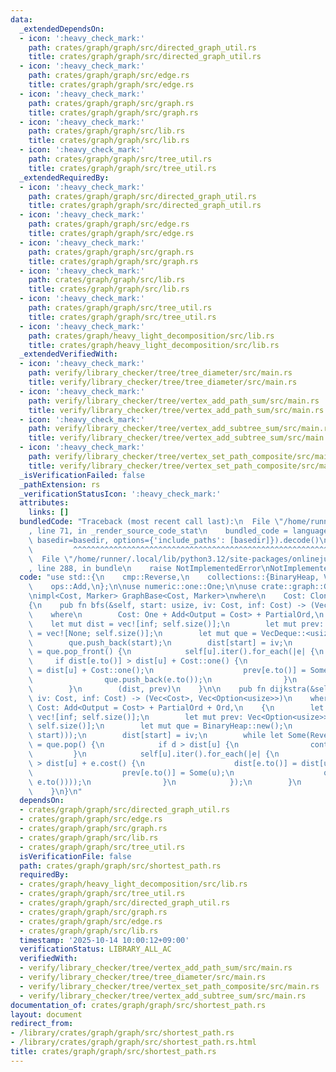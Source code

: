 ```yaml
---
data:
  _extendedDependsOn:
  - icon: ':heavy_check_mark:'
    path: crates/graph/graph/src/directed_graph_util.rs
    title: crates/graph/graph/src/directed_graph_util.rs
  - icon: ':heavy_check_mark:'
    path: crates/graph/graph/src/edge.rs
    title: crates/graph/graph/src/edge.rs
  - icon: ':heavy_check_mark:'
    path: crates/graph/graph/src/graph.rs
    title: crates/graph/graph/src/graph.rs
  - icon: ':heavy_check_mark:'
    path: crates/graph/graph/src/lib.rs
    title: crates/graph/graph/src/lib.rs
  - icon: ':heavy_check_mark:'
    path: crates/graph/graph/src/tree_util.rs
    title: crates/graph/graph/src/tree_util.rs
  _extendedRequiredBy:
  - icon: ':heavy_check_mark:'
    path: crates/graph/graph/src/directed_graph_util.rs
    title: crates/graph/graph/src/directed_graph_util.rs
  - icon: ':heavy_check_mark:'
    path: crates/graph/graph/src/edge.rs
    title: crates/graph/graph/src/edge.rs
  - icon: ':heavy_check_mark:'
    path: crates/graph/graph/src/graph.rs
    title: crates/graph/graph/src/graph.rs
  - icon: ':heavy_check_mark:'
    path: crates/graph/graph/src/lib.rs
    title: crates/graph/graph/src/lib.rs
  - icon: ':heavy_check_mark:'
    path: crates/graph/graph/src/tree_util.rs
    title: crates/graph/graph/src/tree_util.rs
  - icon: ':heavy_check_mark:'
    path: crates/graph/heavy_light_decomposition/src/lib.rs
    title: crates/graph/heavy_light_decomposition/src/lib.rs
  _extendedVerifiedWith:
  - icon: ':heavy_check_mark:'
    path: verify/library_checker/tree/tree_diameter/src/main.rs
    title: verify/library_checker/tree/tree_diameter/src/main.rs
  - icon: ':heavy_check_mark:'
    path: verify/library_checker/tree/vertex_add_path_sum/src/main.rs
    title: verify/library_checker/tree/vertex_add_path_sum/src/main.rs
  - icon: ':heavy_check_mark:'
    path: verify/library_checker/tree/vertex_add_subtree_sum/src/main.rs
    title: verify/library_checker/tree/vertex_add_subtree_sum/src/main.rs
  - icon: ':heavy_check_mark:'
    path: verify/library_checker/tree/vertex_set_path_composite/src/main.rs
    title: verify/library_checker/tree/vertex_set_path_composite/src/main.rs
  _isVerificationFailed: false
  _pathExtension: rs
  _verificationStatusIcon: ':heavy_check_mark:'
  attributes:
    links: []
  bundledCode: "Traceback (most recent call last):\n  File \"/home/runner/.local/lib/python3.12/site-packages/onlinejudge_verify/documentation/build.py\"\
    , line 71, in _render_source_code_stat\n    bundled_code = language.bundle(stat.path,\
    \ basedir=basedir, options={'include_paths': [basedir]}).decode()\n          \
    \         ^^^^^^^^^^^^^^^^^^^^^^^^^^^^^^^^^^^^^^^^^^^^^^^^^^^^^^^^^^^^^^^^^^^^^^^^^^^^^^^^^\n\
    \  File \"/home/runner/.local/lib/python3.12/site-packages/onlinejudge_verify/languages/rust.py\"\
    , line 288, in bundle\n    raise NotImplementedError\nNotImplementedError\n"
  code: "use std::{\n    cmp::Reverse,\n    collections::{BinaryHeap, VecDeque},\n\
    \    ops::Add,\n};\n\nuse numeric::one::One;\n\nuse crate::graph::GraphBase;\n\
    \nimpl<Cost, Marker> GraphBase<Cost, Marker>\nwhere\n    Cost: Clone + Copy,\n\
    {\n    pub fn bfs(&self, start: usize, iv: Cost, inf: Cost) -> (Vec<Cost>, Vec<Option<usize>>)\n\
    \    where\n        Cost: One + Add<Output = Cost> + PartialOrd,\n    {\n    \
    \    let mut dist = vec![inf; self.size()];\n        let mut prev: Vec<Option<usize>>\
    \ = vec![None; self.size()];\n        let mut que = VecDeque::<usize>::new();\n\
    \        que.push_back(start);\n        dist[start] = iv;\n        while let Some(u)\
    \ = que.pop_front() {\n            self[u].iter().for_each(|e| {\n           \
    \     if dist[e.to()] > dist[u] + Cost::one() {\n                    dist[e.to()]\
    \ = dist[u] + Cost::one();\n                    prev[e.to()] = Some(u);\n    \
    \                que.push_back(e.to());\n                }\n            });\n\
    \        }\n        (dist, prev)\n    }\n\n    pub fn dijkstra(&self, start: usize,\
    \ iv: Cost, inf: Cost) -> (Vec<Cost>, Vec<Option<usize>>)\n    where\n       \
    \ Cost: Add<Output = Cost> + PartialOrd + Ord,\n    {\n        let mut dist =\
    \ vec![inf; self.size()];\n        let mut prev: Vec<Option<usize>> = vec![None;\
    \ self.size()];\n        let mut que = BinaryHeap::new();\n        que.push(Reverse((iv,\
    \ start)));\n        dist[start] = iv;\n        while let Some(Reverse((d, u)))\
    \ = que.pop() {\n            if d > dist[u] {\n                continue;\n   \
    \         }\n            self[u].iter().for_each(|e| {\n                if dist[e.to()]\
    \ > dist[u] + e.cost() {\n                    dist[e.to()] = dist[u] + e.cost();\n\
    \                    prev[e.to()] = Some(u);\n                    que.push(Reverse((dist[e.to()],\
    \ e.to())));\n                }\n            });\n        }\n        (dist, prev)\n\
    \    }\n}\n"
  dependsOn:
  - crates/graph/graph/src/directed_graph_util.rs
  - crates/graph/graph/src/edge.rs
  - crates/graph/graph/src/graph.rs
  - crates/graph/graph/src/lib.rs
  - crates/graph/graph/src/tree_util.rs
  isVerificationFile: false
  path: crates/graph/graph/src/shortest_path.rs
  requiredBy:
  - crates/graph/heavy_light_decomposition/src/lib.rs
  - crates/graph/graph/src/tree_util.rs
  - crates/graph/graph/src/directed_graph_util.rs
  - crates/graph/graph/src/graph.rs
  - crates/graph/graph/src/edge.rs
  - crates/graph/graph/src/lib.rs
  timestamp: '2025-10-14 10:00:12+09:00'
  verificationStatus: LIBRARY_ALL_AC
  verifiedWith:
  - verify/library_checker/tree/vertex_add_path_sum/src/main.rs
  - verify/library_checker/tree/tree_diameter/src/main.rs
  - verify/library_checker/tree/vertex_set_path_composite/src/main.rs
  - verify/library_checker/tree/vertex_add_subtree_sum/src/main.rs
documentation_of: crates/graph/graph/src/shortest_path.rs
layout: document
redirect_from:
- /library/crates/graph/graph/src/shortest_path.rs
- /library/crates/graph/graph/src/shortest_path.rs.html
title: crates/graph/graph/src/shortest_path.rs
---
```

